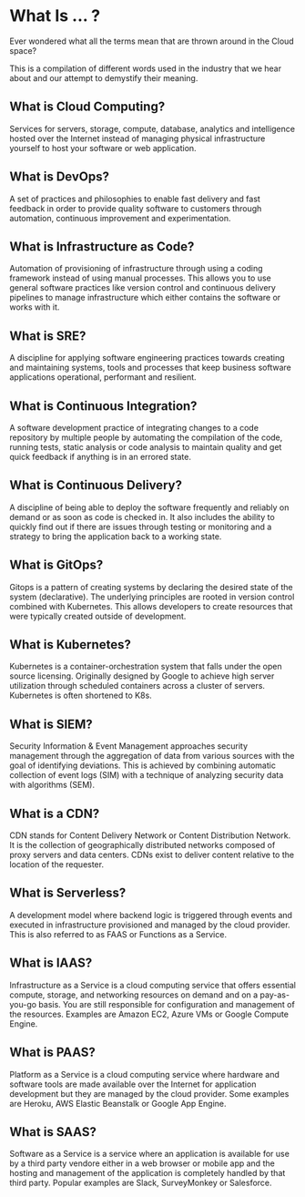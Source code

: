 # What Is ... ?

Ever wondered what all the terms mean that are thrown around in the Cloud space?

This is a compilation of different words used in the industry that we hear about and our attempt to demystify their meaning.

## What is Cloud Computing?

Services for servers, storage, compute, database, analytics and intelligence hosted over the Internet instead of managing physical infrastructure yourself to host your software or web application.

## What is DevOps?

A set of practices and philosophies to enable fast delivery and fast feedback in order to provide quality software to customers through automation, continuous improvement and experimentation.

## What is Infrastructure as Code?

Automation of provisioning of infrastructure through using a coding framework instead of using manual processes. This allows you to use general software practices like version control and continuous delivery pipelines to manage infrastructure which either contains the software or works with it.

## What is SRE?

A discipline for applying software engineering practices towards creating and maintaining systems, tools and processes that keep business software applications operational, performant and resilient.

## What is Continuous Integration?

A software development practice of integrating changes to a code repository by multiple people by automating the compilation of the code, running tests, static analysis or code analysis to maintain quality and get quick feedback if anything is in an errored state.

## What is Continuous Delivery?

A discipline of being able to deploy the software frequently and reliably on demand or as soon as code is checked in. It also includes the ability to quickly find out if there are issues through testing or monitoring and a strategy to bring the application back to a working state.

## What is GitOps?
Gitops is a pattern of creating systems by declaring the desired state of the system (declarative). The underlying principles are rooted in version control combined with Kubernetes. This allows developers to create resources that were typically created outside of development.

## What is Kubernetes?
Kubernetes is a container-orchestration system that falls under the open source licensing. Originally designed by Google to achieve high server utilization through scheduled containers across a cluster of servers. Kubernetes is often shortened to K8s.

## What is SIEM?

Security Information & Event Management approaches security management through the aggregation of data from various sources with the goal of identifying deviations. This is achieved by combining automatic collection of event logs (SIM) with a technique of analyzing security data with algorithms (SEM).

## What is a CDN?

CDN stands for Content Delivery Network or Content Distribution Network. It is the collection of geographically distributed networks composed of proxy servers and data centers. CDNs exist to deliver content relative to the location of the requester.

## What is Serverless?

A development model where backend logic is triggered through events and executed in infrastructure provisioned and managed by the cloud provider. This is also referred to as FAAS or Functions as a Service.

## What is IAAS?

Infrastructure as a Service is a cloud computing service that offers essential compute, storage, and networking resources on demand and on a pay-as-you-go basis. You are still responsible for configuration and management of the resources. Examples are Amazon EC2, Azure VMs or Google Compute Engine.

## What is PAAS?

Platform as a Service is a cloud computing service where hardware and software tools are made available over the Internet for application development but they are managed by the cloud provider. Some examples are Heroku, AWS Elastic Beanstalk or Google App Engine.

## What is SAAS?

Software as a Service is a service where an application is available for use by a third party vendore either in a web browser or mobile app and the hosting and management of the application is completely handled by that third party. Popular examples are Slack, SurveyMonkey or Salesforce.